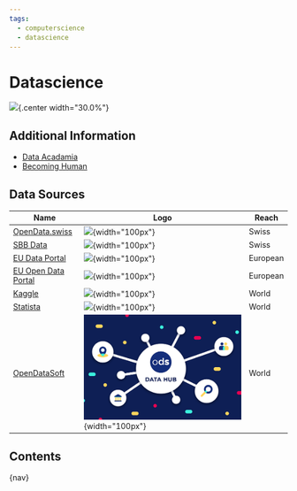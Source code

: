 ```yaml
---
tags:
  - computerscience
  - datascience
---
```


# Datascience

![](img/logo.svg){.center width="30.0%"}

## Additional Information

- [Data Acadamia](https://datacadamia.com)
- [Becoming Human](https://becominghuman.ai/)

## Data Sources

| Name                                                         | Logo                                           | Reach    |
| ------------------------------------------------------------ | ---------------------------------------------- | -------- |
| [OpenData.swiss](https://opendata.swiss)                     | ![](img/opendata-swiss.svg){width="100px"}     | Swiss    |
| [SBB Data](https://data.sbb.ch)                              | ![](img/sbb.svg){width="100px"}                | Swiss    |
| [EU Data Portal](https://www.europeandataportal.eu)          | ![](img/europeandataportal.svg){width="100px"} | European |
| [EU Open Data Portal](https://data.europa.eu/euodp/en/data/) | ![](img/euodp.png){width="100px"}              | European |
| [Kaggle](https://www.kaggle.com/)                            | ![](img/kaggle.svg){width="100px"}             | World    |
| [Statista](https://www.statista.com)                         | ![](img/statista.svg){width="100px"}           | World    |
| [OpenDataSoft](https://data.opendatasoft.com/pages/home/)  | ![](img/opendatasoft.png){width="100px"}        | World    |

## Contents

{nav}
